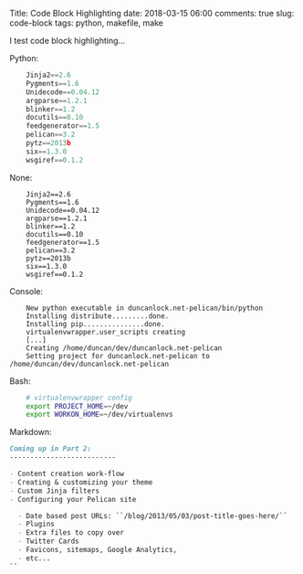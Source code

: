 Title: Code Block Highlighting
date: 2018-03-15 06:00
comments: true
slug: code-block
tags: python, makefile, make

<!-- ![alt]({filename}/images/carpet.jpeg) -->

<!-- PELICAN_BEGIN_SUMMARY -->

I test code block highlighting...

<!-- PELICAN_END_SUMMARY -->


Python:
```python
    Jinja2==2.6
    Pygments==1.6
    Unidecode==0.04.12
    argparse==1.2.1
    blinker==1.2
    docutils==0.10
    feedgenerator==1.5
    pelican==3.2
    pytz==2013b
    six==1.3.0
    wsgiref==0.1.2
```

None:
```
    Jinja2==2.6
    Pygments==1.6
    Unidecode==0.04.12
    argparse==1.2.1
    blinker==1.2
    docutils==0.10
    feedgenerator==1.5
    pelican==3.2
    pytz==2013b
    six==1.3.0
    wsgiref==0.1.2
```

Console: 
```console
    New python executable in duncanlock.net-pelican/bin/python
    Installing distribute.........done.
    Installing pip...............done.
    virtualenvwrapper.user_scripts creating
    [...]
    Creating /home/duncan/dev/duncanlock.net-pelican
    Setting project for duncanlock.net-pelican to /home/duncan/dev/duncanlock.net-pelican
```


Bash: 
```bash
    # virtualenvwrapper config
    export PROJECT_HOME=~/dev
    export WORKON_HOME=~/dev/virtualenvs
```

Markdown:
```markdown
Coming up in Part 2:
--------------------------

- Content creation work-flow
- Creating & customizing your theme
- Custom Jinja filters
- Configuring your Pelican site

  - Date based post URLs: ``/blog/2013/05/03/post-title-goes-here/``
  - Plugins
  - Extra files to copy over
  - Twitter Cards
  - Favicons, sitemaps, Google Analytics,
  - etc...
``